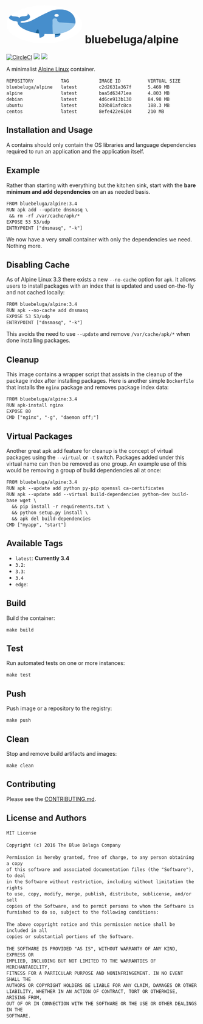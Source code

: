 
# [<img src="images/bluebeluga.png" height="100" width="200" style="border-radius: 50%;" alt="@fancyremarker" />](https://github.com/blue-beluga/docker-alpine) bluebeluga/alpine


[![CircleCI](https://circleci.com/gh/riddopic/docker-alpine.svg?style=svg)](https://circleci.com/gh/riddopic/docker-alpine)
[![](https://images.microbadger.com/badges/image/bluebeluga/alpine.svg)](https://microbadger.com/images/bluebeluga/alpine "Get your own image badge on microbadger.com")
[![](https://images.microbadger.com/badges/version/bluebeluga/alpine.svg)](https://microbadger.com/images/bluebeluga/alpine "Get your own version badge on microbadger.com")

A minimalist [Alpine Linux](http://alpinelinux.org/) container.

```
REPOSITORY          TAG           IMAGE ID          VIRTUAL SIZE
bluebeluga/alpine   latest        c2d2631a367f      5.469 MB
alpine              latest        baa5d63471ea      4.803 MB
debian              latest        4d6ce913b130      84.98 MB
ubuntu              latest        b39b81afc8ca      188.3 MB
centos              latest        8efe422e6104      210 MB
```

## Installation and Usage

A contains should only contain the OS libraries and language dependencies required to run an application and the application itself.

## Example

Rather than starting with everything but the kitchen sink, start with the **bare minimum and add dependencies** on an as needed basis.

```
FROM bluebeluga/alpine:3.4
RUN apk add --update dnsmasq \
 && rm -rf /var/cache/apk/*
EXPOSE 53 53/udp
ENTRYPOINT ["dnsmasq", "-k"]
```

We now have a very small container with only the dependencies we need. Nothing more.

## Disabling Cache

As of Alpine Linux 3.3 there exists a new `--no-cache` option for `apk`. It allows users to install packages with an index that is updated and used on-the-fly and not cached locally:

```
FROM bluebeluga/alpine:3.4
RUN apk --no-cache add dnsmasq
EXPOSE 53 53/udp
ENTRYPOINT ["dnsmasq", "-k"]
```

This avoids the need to use `--update` and remove `/var/cache/apk/*` when done installing packages.

## Cleanup

This image contains a wrapper script that assists in the cleanup of the package index after installing packages. Here is another simple `Dockerfile` that installs the `nginx` package and removes package index data:

```
FROM bluebeluga/alpine:3.4
RUN apk-install nginx
EXPOSE 80
CMD ["nginx", "-g", "daemon off;"]
```

## Virtual Packages

Another great apk add feature for cleanup is the concept of virtual packages using the `--virtual` or `-t` switch. Packages added under this virtual name can then be removed as one group. An example use of this would be removing a group of build dependencies all at once:

```
FROM bluebeluga/alpine:3.4
RUN apk --update add python py-pip openssl ca-certificates
RUN apk --update add --virtual build-dependencies python-dev build-base wget \
  && pip install -r requirements.txt \
  && python setup.py install \
  && apk del build-dependencies
CMD ["myapp", "start"]
```

## Available Tags

* `latest`: **Currently 3.4**
* `3.2`:
* `3.3`:
* `3.4`
* `edge`:

## Build

Build the container:

    make build

## Test

Run automated tests on one or more instances:

    make test

## Push

Push image or a repository to the registry:

    make push

## Clean

Stop and remove build artifacts and images:

    make clean

## Contributing

Please see the [CONTRIBUTING.md](CONTRIBUTING.md).

## License and Authors

```
MIT License

Copyright (c) 2016 The Blue Beluga Company

Permission is hereby granted, free of charge, to any person obtaining a copy
of this software and associated documentation files (the "Software"), to deal
in the Software without restriction, including without limitation the rights
to use, copy, modify, merge, publish, distribute, sublicense, and/or sell
copies of the Software, and to permit persons to whom the Software is
furnished to do so, subject to the following conditions:

The above copyright notice and this permission notice shall be included in all
copies or substantial portions of the Software.

THE SOFTWARE IS PROVIDED "AS IS", WITHOUT WARRANTY OF ANY KIND, EXPRESS OR
IMPLIED, INCLUDING BUT NOT LIMITED TO THE WARRANTIES OF MERCHANTABILITY,
FITNESS FOR A PARTICULAR PURPOSE AND NONINFRINGEMENT. IN NO EVENT SHALL THE
AUTHORS OR COPYRIGHT HOLDERS BE LIABLE FOR ANY CLAIM, DAMAGES OR OTHER
LIABILITY, WHETHER IN AN ACTION OF CONTRACT, TORT OR OTHERWISE, ARISING FROM,
OUT OF OR IN CONNECTION WITH THE SOFTWARE OR THE USE OR OTHER DEALINGS IN THE
SOFTWARE.
```
